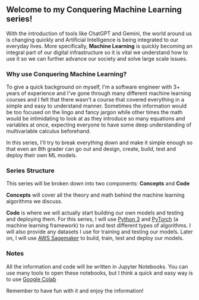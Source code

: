 ## Welcome to my **Conquering Machine Learning** series! 

With the introduction of tools like ChatGPT and Gemini, the world around us is changing quickly and Artificial Intelligence is being integrated to our everyday lives. More specifically, **Machine Learning** is quickly becoming an integral part of our digital infrastructure so it is vital we understand how to use it so we can further advance our society and solve large scale issues.

### Why use Conquering Machine Learning?

To give a quick background on myself, I'm a software engineer with 3+ years of experience and I've gone through many different machine learning courses and I felt that there wasn't a course that covered everything in a simple and easy to understand manner.
Sometimes the information would be too focused on the lingo and fancy jargon while other times the math would be intimidating to look at as they introduce so many equations and variables at once, expecting everyone to have some deep understanding of multivariable calculus beforehand.

In this series, I'll try to break everything down and make it simple enough so that even an 8th grader can go out and design, create, build, test and deploy their own ML models.

### Series Structure

This series will be broken down into two components: **Concepts** and **Code**

**Concepts** will cover all the theory and math behind the machine learning algorithms we discuss.

**Code** is where we will actually start building our own models and testing and deploying them. For this series, I will use [Python 3](https://www.python.org/) and [PyTorch](https://pytorch.org/) (a machine learning framework) to run and test different types of algorithms. I will also provide any datasets I use for training and testing our models. Later on, I will use [AWS Sagemaker](https://aws.amazon.com/sagemaker/) to build, train, test and deploy our models.

### Notes

All the information and code will be written in Jupyter Notebooks. You can use many tools to open these notebooks, but I think a quick and easy way is to use [Google Colab](https://colab.research.google.com/)

Remember to have fun with it and enjoy the information!
